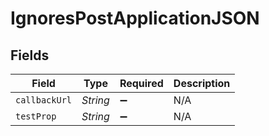 # IgnoresPostApplicationJSON


## Fields

| Field              | Type               | Required           | Description        |
| ------------------ | ------------------ | ------------------ | ------------------ |
| `callbackUrl`      | *String*           | :heavy_minus_sign: | N/A                |
| `testProp`         | *String*           | :heavy_minus_sign: | N/A                |